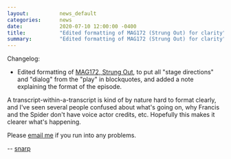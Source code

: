 ```yaml
---
layout:          news_default
categories:      news
date:            2020-07-10 12:00:00 -0400
title:           "Edited formatting of MAG172 (Strung Out) for clarity"
summary:         "Edited formatting of MAG172 (Strung Out) for clarity"
---
```


Changelog:

* Edited formatting of [MAG172, Strung Out]({{site.baseurl}}/episode/172.html), to put all "stage directions" and "dialog" from the "play" in blockquotes, and added a note explaining the format of the episode.

A transcript-within-a-transcript is kind of by nature hard to format clearly, and I've seen several people confused about what's going on, why Francis and the Spider don't have voice actor credits, etc. Hopefully this makes it clearer what's happening.

Please [email me](mailto:snarp@snarp.work) if you run into any problems.

-- [snarp](http://snarp.tumblr.com/)